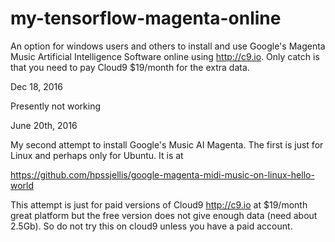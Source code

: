 # my-tensorflow-magenta-online
An option for windows users and others to install and use Google's Magenta Music Artificial Intelligence Software online using http://c9.io. Only catch is that you need to pay Cloud9 $19/month for the extra data.




Dec 18, 2016

Presently not working


June 20th, 2016

My second attempt to install Google's Music AI Magenta. The first is just for Linux and perhaps only for Ubuntu. It is at 

https://github.com/hpssjellis/google-magenta-midi-music-on-linux-hello-world

This attempt is just for paid versions of Cloud9 http://c9.io at $19/month great platform but the free version does not give enough data (need about 2.5Gb). So do not try this on cloud9 unless you have a paid account.
